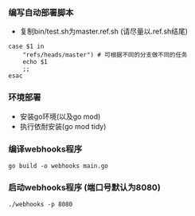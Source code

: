 ### 编写自动部署脚本
- 复制bin/test.sh为master.ref.sh (请尽量以.ref.sh结尾)
```
case $1 in
    "refs/heads/master") # 可根据不同的分支做不同的任务
    echo $1
    ;;
esac
```
### 环境部署
- 安装go环境(以及go mod)
- 执行依耐安装(go mod tidy)

### 编译webhooks程序
```
go build -o webhooks main.go
```

### 启动webhooks程序 (端口号默认为8080)
```
./webhooks -p 8080 
```
